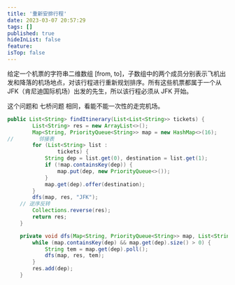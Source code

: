 ```yaml
---
title: '重新安排行程'
date: 2023-03-07 20:57:29
tags: []
published: true
hideInList: false
feature: 
isTop: false
---
```

给定一个机票的字符串二维数组 [from, to]，子数组中的两个成员分别表示飞机出发和降落的机场地点，对该行程进行重新规划排序。所有这些机票都属于一个从 JFK（肯尼迪国际机场）出发的先生，所以该行程必须从 JFK 开始。


<!-- more -->
这个问题和 七桥问题 相同，看能不能一次性的走完机场。

```java
public List<String> findItinerary(List<List<String>> tickets) {
        List<String> res = new ArrayList<>();
        Map<String, PriorityQueue<String>> map = new HashMap<>(16);
//        邻接表
        for (List<String> list :
                tickets) {
            String dep = list.get(0), destination = list.get(1);
            if (!map.containsKey(dep)) {
                map.put(dep, new PriorityQueue<>());
            }
            map.get(dep).offer(destination);
        }
        dfs(map, res, "JFK");
    // 逆序反转
        Collections.reverse(res);
        return res;
    }

    private void dfs(Map<String, PriorityQueue<String>> map, List<String> res, String dep) {
        while (map.containsKey(dep) && map.get(dep).size() > 0) {
            String tem = map.get(dep).poll();
            dfs(map, res, tem);
        }
        res.add(dep);
    }
```